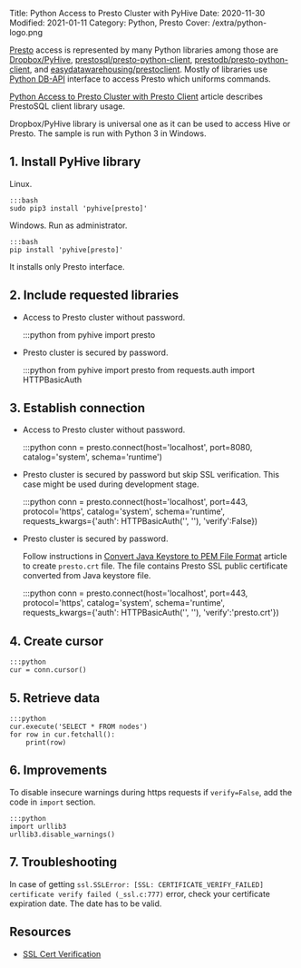 Title: Python Access to Presto Cluster with PyHive
Date: 2020-11-30
Modified: 2021-01-11
Category: Python, Presto
Cover: /extra/python-logo.png

[Presto](https://prestosql.io/) access is represented by many Python libraries among those are [Dropbox/PyHive](https://github.com/dropbox/PyHive), [prestosql/presto-python-client](https://github.com/prestosql/presto-python-client), [prestodb/presto-python-client](https://github.com/prestodb/presto-python-client), and [easydatawarehousing/prestoclient](https://github.com/easydatawarehousing/prestoclient). Mostly of libraries use [Python DB-API](https://www.python.org/dev/peps/pep-0249/) interface to access Presto which uniforms commands.

[Python Access to Presto Cluster with Presto Client]({filename}/articles/python-access-presto-cluster-presto-client.md) article describes PrestoSQL client library usage.

Dropbox/PyHive library is universal one as it can be used to access Hive or Presto. The sample is run with Python 3 in Windows.

## 1. Install PyHive library

Linux.

    :::bash
    sudo pip3 install 'pyhive[presto]'

Windows. Run as administrator.

    :::bash
    pip install 'pyhive[presto]'

It installs only Presto interface.

## 2. Include requested libraries

   * Access to Presto cluster without password.

        :::python
        from pyhive import presto

   * Presto cluster is secured by password.

        :::python
        from pyhive import presto
        from requests.auth import HTTPBasicAuth

## 3. Establish connection

   * Access to Presto cluster without password.

        :::python
        conn = presto.connect(host='localhost',
                                port=8080,
                                catalog='system',
                                schema='runtime')

   * Presto cluster is secured by password but skip SSL verification. This case might be used during development stage.

        :::python
        conn = presto.connect(host='localhost',
                              port=443,
                              protocol='https',
                              catalog='system',
                              schema='runtime',
                              requests_kwargs={'auth': HTTPBasicAuth('<user name>', '<password>'),
                                               'verify':False})

   * Presto cluster is secured by password.

      Follow instructions in [Convert Java Keystore to PEM File Format]({filename}/articles/convert-java-keystore-pem-file-format.md) article to create `presto.crt` file. The file contains Presto SSL public certificate converted from Java keystore file.

        :::python
        conn = presto.connect(host='localhost',
                              port=443,
                              protocol='https',
                              catalog='system',
                              schema='runtime',
                              requests_kwargs={'auth': HTTPBasicAuth('<user name>', '<password>'),
                                               'verify':'presto.crt'})


## 4. Create cursor

    :::python
    cur = conn.cursor()


## 5. Retrieve data

    :::python
    cur.execute('SELECT * FROM nodes')
    for row in cur.fetchall():
        print(row)

## 6. Improvements

To disable insecure warnings during https requests if `verify=False`, add the code in `import` section.

    :::python
    import urllib3
    urllib3.disable_warnings()

## 7. Troubleshooting

In case of getting `ssl.SSLError: [SSL: CERTIFICATE_VERIFY_FAILED] certificate verify failed (_ssl.c:777)` error, check your certificate expiration date. The date has to be valid.

## Resources
* [SSL Cert Verification](https://2.python-requests.org/en/master/user/advanced/#ssl-cert-verification)
